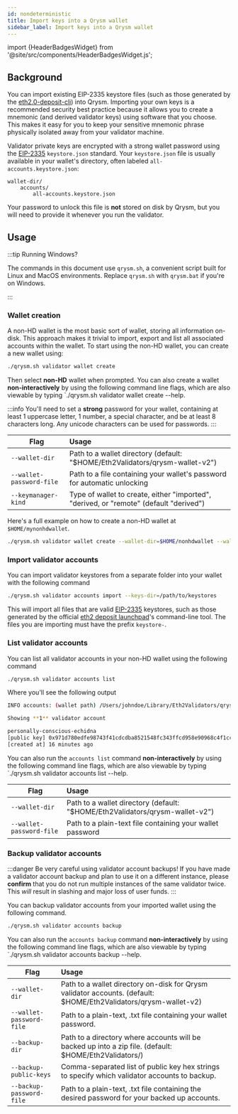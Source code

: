 ```yaml
---
id: nondeterministic
title: Import keys into a Qrysm wallet
sidebar_label: Import keys into a Qrysm wallet
---
```


import {HeaderBadgesWidget} from '@site/src/components/HeaderBadgesWidget.js';

<HeaderBadgesWidget />

## Background

You can import existing EIP-2335 keystore files (such as those generated by the [eth2.0-deposit-cli](https://github.com/ethereum/eth2.0-deposit-cli)) into Qrysm. Importing your own keys is a recommended security best practice because it allows you to create a mnemonic (and derived validator keys) using software that you choose. This makes it easy for you to keep your sensitive mnemonic phrase physically isolated away from your validator machine.

Validator private keys are encrypted with a strong wallet password using the [EIP-2335](https://eips.ethereum.org/EIPS/eip-2335) `keystore.json` standard. Your `keystore.json` file is usually available in your wallet's directory, often labeled `all-accounts.keystore.json`:

```
wallet-dir/
	accounts/
		all-accounts.keystore.json
```

Your password to unlock this file is **not** stored on disk by Qrysm, but you will need to provide it whenever you run the validator.

## Usage

:::tip Running Windows?

The commands in this document use `qrysm.sh`, a convenient script built for Linux and MacOS environments. Replace `qrysm.sh` with `qrysm.bat` if you're on Windows.

:::

### Wallet creation

A non-HD wallet is the most basic sort of wallet, storing all information on-disk. This approach makes it trivial to import, export and list all associated accounts within the wallet. To start using the non-HD wallet, you can create a new wallet using:

```bash
./qrysm.sh validator wallet create
```

Then select **non-HD** wallet when prompted. You can also create a wallet **non-interactively** by using the following command line flags, which are also viewable by typing `./qrysm.sh validator wallet create --help.

:::info
You'll need to set a **strong** password for your wallet, containing at least 1 uppercase letter, 1 number, a special character, and be at least 8 characters long. Any unicode characters can be used for passwords.
:::

| Flag                     | Usage                                                                                  |
| ------------------------ | :------------------------------------------------------------------------------------- |
| `--wallet-dir`           | Path to a wallet directory (default: "$HOME/Eth2Validators/qrysm-wallet-v2")           |
| `--wallet-password-file` | Path to a file containing your wallet's password for automatic unlocking               |
| `--keymanager-kind`      | Type of wallet to create, either "imported", "derived, or "remote" (default "derived") |

Here's a full example on how to create a non-HD wallet at `$HOME/mynonhdwallet`.
```bash
./qrysm.sh validator wallet create --wallet-dir=$HOME/nonhdwallet --wallet-password-file=/path/to/password.txt --keymanager-kind=imported
```

### Import validator accounts

You can import validator keystores from a separate folder into your wallet with the following command

```bash
./qrysm.sh validator accounts import --keys-dir=/path/to/keystores
```

This will import all files that are valid [EIP-2335](https://eips.ethereum.org/EIPS/eip-2335) keystores, such as those generated by the official [eth2 deposit launchpad](https://launchpad.ethereum.org/)'s command-line tool. The files you are importing must have the prefix `keystore-`.

### List validator accounts

You can list all validator accounts in your non-HD wallet using the following command

```bash
./qrysm.sh validator accounts list
```

Where you'll see the following output

```bash
INFO accounts: (wallet path) /Users/johndoe/Library/Eth2Validators/qrysm-wallet-v2

Showing **1** validator account

personally-conscious-echidna
[public key] 0x971d780edfe98743f41cdcdba8521548fc343ffcd958e90968c4f1cc5a2e9b6ea11a984397c34c6cc13e9d4e8d14ce1e
[created at] 16 minutes ago
```

You can also run the `accounts list` command **non-interactively** by using the following command line flags, which are also viewable by typing `./qrysm.sh validator accounts list --help.

| Flag                     | Usage                                                                        |
| ------------------------ | :--------------------------------------------------------------------------- |
| `--wallet-dir`           | Path to a wallet directory (default: "$HOME/Eth2Validators/qrysm-wallet-v2") |
| `--wallet-password-file` | Path to a plain-text file containing your wallet password                    |


### Backup validator accounts

:::danger Be very careful using validator account backups!
If you have made a validator account backup and plan to use it on a different instance, 
please **confirm** that you do not run multiple instances of the same validator twice. 
This _will_ result in slashing and major loss of user funds.
:::


You can backup validator accounts from your imported wallet using the following command.

```bash
./qrysm.sh validator accounts backup
```

You can also run the `accounts backup` command **non-interactively** by using the following command line flags, which are also viewable by typing `./qrysm.sh validator accounts backup --help.

| Flag                     | Usage                                                                                                            |
| ------------------------ | :--------------------------------------------------------------------------------------------------------------- |
| `--wallet-dir`           | Path to a wallet directory on-disk for Qrysm validator accounts. (default: $HOME/Eth2Validators/qrysm-wallet-v2) |
| `--wallet-password-file` | Path to a plain-text, .txt file containing your wallet password.                                                 |
| `--backup-dir`           | Path to a directory where accounts will be backed up into a zip file. (default: $HOME/Eth2Validators/)           |
| `--backup-public-keys`   | Comma-separated list of public key hex strings to specify which validator accounts to backup.                    |
| `--backup-password-file` | Path to a plain-text, .txt file containing the desired password for your backed up accounts.                     |

